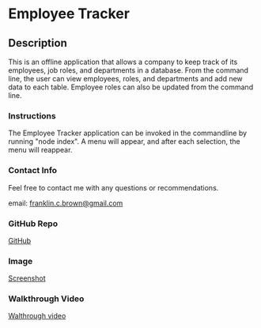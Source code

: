 # Employee Tracker

## Description
This is an offline application that allows a company to keep track of its employees, job roles, and departments in a database. From the command line, the user can view employees, roles, and departments and add new data to each table. Employee roles can also be updated from the command line.

### Instructions
The Employee Tracker application can be invoked in the commandline by running "node index". A menu will appear, and after each selection, the menu will reappear. 

### Contact Info
Feel free to contact me with any questions or recommendations.

email: franklin.c.brown@gmail.com

### GitHub Repo
[GitHub](https://github.com/FranklinCedar92/EmpyTracky)

### Image
[Screenshot](./EmpyTracky_screenshot.png)

### Walkthrough Video
[Walthrough video](https://drive.google.com/file/d/1liUaJJmwgf5V_8ngQ87tKKD30uict3O1/view)